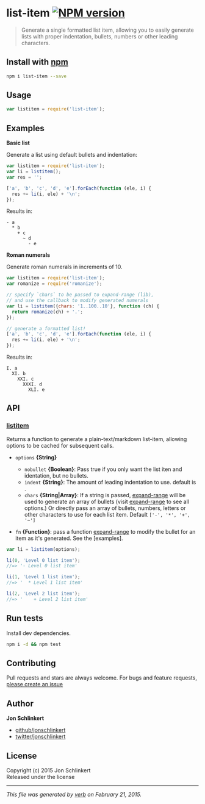 # list-item [![NPM version](https://badge.fury.io/js/list-item.svg)](http://badge.fury.io/js/list-item)

> Generate a single formatted list item, allowing you to easily generate lists with proper indentation, bullets, numbers or other leading characters.

## Install with [npm](npmjs.org)

```bash
npm i list-item --save
```

## Usage

```js
var listitem = require('list-item');
```

## Examples

**Basic list**

Generate a list using default bullets and indentation:

```js
var listitem = require('list-item');
var li = listitem();
var res = '';

['a', 'b', 'c', 'd', 'e'].forEach(function (ele, i) {
  res += li(i, ele) + '\n';
});
```

Results in:

```
- a
  * b
    + c
      ~ d
        - e
```

**Roman numerals**

Generate roman numerals in increments of 10.

```js
var listitem = require('list-item');
var romanize = require('romanize');

// specify `chars` to be passed to expand-range (lib), 
// and use the callback to modify generated numerals
var li = listitem({chars: '1..100..10'}, function (ch) {
  return romanize(ch) + '.';
});

// generate a formatted list!
['a', 'b', 'c', 'd', 'e'].forEach(function (ele, i) {
  res += li(i, ele) + '\n';
});
```

Results in:

```
I. a
  XI. b
    XXI. c
      XXXI. d
        XLI. e
```


## API
### [listitem](index.js#L45)

Returns a function to generate a plain-text/markdown list-item, allowing options to be cached for subsequent calls.

* `options` **{String}**  
    - `nobullet` **{Boolean}**: Pass true if you only want the list iten and identation, but no bullets.
    - `indent` **{String}**: The amount of leading indentation to use. default is `  `.
    - `chars` **{String|Array}**: If a string is passed, [expand-range] will be used to generate an array of bullets (visit [expand-range] to see all options.) Or directly pass an array of bullets, numbers, letters or other characters to use for each list item. Default `['-', '*', '+', '~']`
      
* `fn` **{Function}**: pass a function [expand-range] to modify the bullet for an item as it's generated. See the [examples].    

```js
var li = listitem(options);

li(0, 'Level 0 list item');
//=> '- Level 0 list item'

li(1, 'Level 1 list item');
//=> '  * Level 1 list item'

li(2, 'Level 2 list item');
//=> '    + Level 2 list item'
```



## Run tests
Install dev dependencies.

```bash
npm i -d && npm test
```


## Contributing
Pull requests and stars are always welcome. For bugs and feature requests, [please create an issue](https://github.com/jonschlinkert/list-item/issues)

## Author

**Jon Schlinkert**
 
+ [github/jonschlinkert](https://github.com/jonschlinkert)
+ [twitter/jonschlinkert](http://twitter.com/jonschlinkert) 

## License
Copyright (c) 2015 Jon Schlinkert  
Released under the  license

***

_This file was generated by [verb](https://github.com/assemble/verb) on February 21, 2015._

[expand-range]: https://github.com/jonschlinkert/expand-range
